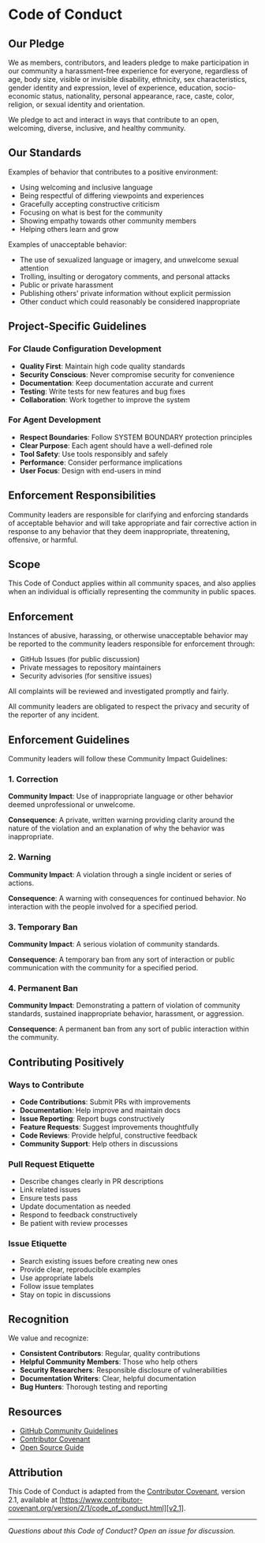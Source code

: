 # Code of Conduct

## Our Pledge

We as members, contributors, and leaders pledge to make participation in our
community a harassment-free experience for everyone, regardless of age, body
size, visible or invisible disability, ethnicity, sex characteristics, gender
identity and expression, level of experience, education, socio-economic status,
nationality, personal appearance, race, caste, color, religion, or sexual
identity and orientation.

We pledge to act and interact in ways that contribute to an open, welcoming,
diverse, inclusive, and healthy community.

## Our Standards

Examples of behavior that contributes to a positive environment:

* Using welcoming and inclusive language
* Being respectful of differing viewpoints and experiences
* Gracefully accepting constructive criticism
* Focusing on what is best for the community
* Showing empathy towards other community members
* Helping others learn and grow

Examples of unacceptable behavior:

* The use of sexualized language or imagery, and unwelcome sexual attention
* Trolling, insulting or derogatory comments, and personal attacks
* Public or private harassment
* Publishing others' private information without explicit permission
* Other conduct which could reasonably be considered inappropriate

## Project-Specific Guidelines

### For Claude Configuration Development

* **Quality First**: Maintain high code quality standards
* **Security Conscious**: Never compromise security for convenience
* **Documentation**: Keep documentation accurate and current
* **Testing**: Write tests for new features and bug fixes
* **Collaboration**: Work together to improve the system

### For Agent Development

* **Respect Boundaries**: Follow SYSTEM BOUNDARY protection principles
* **Clear Purpose**: Each agent should have a well-defined role
* **Tool Safety**: Use tools responsibly and safely
* **Performance**: Consider performance implications
* **User Focus**: Design with end-users in mind

## Enforcement Responsibilities

Community leaders are responsible for clarifying and enforcing standards of
acceptable behavior and will take appropriate and fair corrective action in
response to any behavior that they deem inappropriate, threatening, offensive,
or harmful.

## Scope

This Code of Conduct applies within all community spaces, and also applies when
an individual is officially representing the community in public spaces.

## Enforcement

Instances of abusive, harassing, or otherwise unacceptable behavior may be
reported to the community leaders responsible for enforcement through:

* GitHub Issues (for public discussion)
* Private messages to repository maintainers
* Security advisories (for sensitive issues)

All complaints will be reviewed and investigated promptly and fairly.

All community leaders are obligated to respect the privacy and security of the
reporter of any incident.

## Enforcement Guidelines

Community leaders will follow these Community Impact Guidelines:

### 1. Correction

**Community Impact**: Use of inappropriate language or other behavior deemed
unprofessional or unwelcome.

**Consequence**: A private, written warning providing clarity around the nature
of the violation and an explanation of why the behavior was inappropriate.

### 2. Warning

**Community Impact**: A violation through a single incident or series of
actions.

**Consequence**: A warning with consequences for continued behavior. No
interaction with the people involved for a specified period.

### 3. Temporary Ban

**Community Impact**: A serious violation of community standards.

**Consequence**: A temporary ban from any sort of interaction or public
communication with the community for a specified period.

### 4. Permanent Ban

**Community Impact**: Demonstrating a pattern of violation of community
standards, sustained inappropriate behavior, harassment, or aggression.

**Consequence**: A permanent ban from any sort of public interaction within the
community.

## Contributing Positively

### Ways to Contribute

* **Code Contributions**: Submit PRs with improvements
* **Documentation**: Help improve and maintain docs
* **Issue Reporting**: Report bugs constructively
* **Feature Requests**: Suggest improvements thoughtfully
* **Code Reviews**: Provide helpful, constructive feedback
* **Community Support**: Help others in discussions

### Pull Request Etiquette

* Describe changes clearly in PR descriptions
* Link related issues
* Ensure tests pass
* Update documentation as needed
* Respond to feedback constructively
* Be patient with review processes

### Issue Etiquette

* Search existing issues before creating new ones
* Provide clear, reproducible examples
* Use appropriate labels
* Follow issue templates
* Stay on topic in discussions

## Recognition

We value and recognize:

* **Consistent Contributors**: Regular, quality contributions
* **Helpful Community Members**: Those who help others
* **Security Researchers**: Responsible disclosure of vulnerabilities
* **Documentation Writers**: Clear, helpful documentation
* **Bug Hunters**: Thorough testing and reporting

## Resources

* [GitHub Community Guidelines](https://docs.github.com/en/site-policy/github-terms/github-community-guidelines)
* [Contributor Covenant](https://www.contributor-covenant.org/)
* [Open Source Guide](https://opensource.guide/)

## Attribution

This Code of Conduct is adapted from the [Contributor Covenant][homepage],
version 2.1, available at
[https://www.contributor-covenant.org/version/2/1/code_of_conduct.html][v2.1].

[homepage]: https://www.contributor-covenant.org
[v2.1]: https://www.contributor-covenant.org/version/2/1/code_of_conduct.html

---

*Questions about this Code of Conduct? Open an issue for discussion.*
